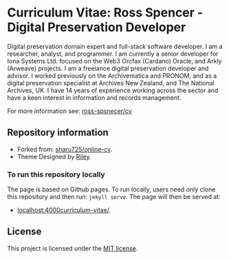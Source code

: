 # Curriculum Vitae: Ross Spencer - Digital Preservation Developer

Digital preservation domain expert and full-stack software developer. I am a
researcher, analyst, and programmer. I am currently a senior developer for Iona
Systems Ltd. focused on the Web3 Orcfax (Cardano) Oracle, and Arkly (Arweave)
projects. I am a freelance digital preservation developer and advisor. I worked
previously on the Archivematica and PRONOM, and as a digital preservation
specialist at Archives New Zealand, and The National Archives, UK. I have 14
years of experience working across the sector and have a keen interest in
information and records management.

For more information see: [ross-spsnecer/cv][cv-1]

## Repository information

* Forked from: [sharu725/online-cv][cv-2].
* Theme Designed by [Riley][cv-3].

### To run this repository locally

The page is based on Github pages. To run locally, users need only clone this
repository and then run: `jekyll serve`. The page will then be served at:

* [localhost:4000curriculum-vitae/][cv-4].

## License

This project is licensed under the [MIT license](LICENSE.txt).

[cv-1]: https://ross-spencer.github.io/curriculum-vitae
[cv-2]: https://github.com/sharu725/online-cv
[cv-3]: http://themes.3rdwavemedia.com
[cv-4]: http://localhost:4000/curriculum-vitae/`
